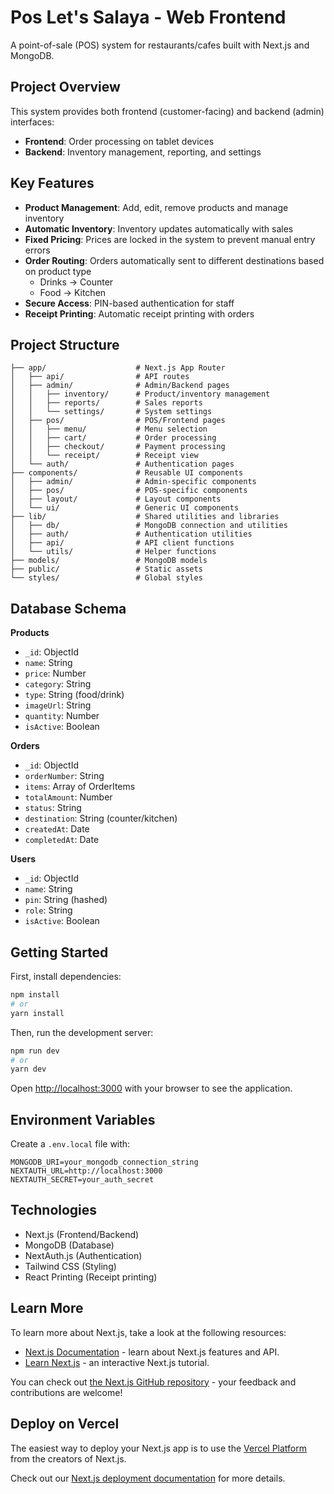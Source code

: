 # Pos Let's Salaya - Web Frontend

A point-of-sale (POS) system for restaurants/cafes built with Next.js and MongoDB.

## Project Overview

This system provides both frontend (customer-facing) and backend (admin) interfaces:

- **Frontend**: Order processing on tablet devices
- **Backend**: Inventory management, reporting, and settings

## Key Features

- **Product Management**: Add, edit, remove products and manage inventory
- **Automatic Inventory**: Inventory updates automatically with sales
- **Fixed Pricing**: Prices are locked in the system to prevent manual entry errors
- **Order Routing**: Orders automatically sent to different destinations based on product type
  - Drinks → Counter
  - Food → Kitchen
- **Secure Access**: PIN-based authentication for staff
- **Receipt Printing**: Automatic receipt printing with orders

## Project Structure

```
├── app/                    # Next.js App Router
│   ├── api/                # API routes
│   ├── admin/              # Admin/Backend pages
│   │   ├── inventory/      # Product/inventory management
│   │   ├── reports/        # Sales reports
│   │   └── settings/       # System settings
│   ├── pos/                # POS/Frontend pages
│   │   ├── menu/           # Menu selection
│   │   ├── cart/           # Order processing
│   │   ├── checkout/       # Payment processing
│   │   └── receipt/        # Receipt view
│   └── auth/               # Authentication pages
├── components/             # Reusable UI components
│   ├── admin/              # Admin-specific components
│   ├── pos/                # POS-specific components
│   ├── layout/             # Layout components
│   └── ui/                 # Generic UI components
├── lib/                    # Shared utilities and libraries
│   ├── db/                 # MongoDB connection and utilities
│   ├── auth/               # Authentication utilities
│   ├── api/                # API client functions
│   └── utils/              # Helper functions
├── models/                 # MongoDB models
├── public/                 # Static assets
└── styles/                 # Global styles
```

## Database Schema

**Products**
- `_id`: ObjectId
- `name`: String
- `price`: Number
- `category`: String
- `type`: String (food/drink)
- `imageUrl`: String
- `quantity`: Number
- `isActive`: Boolean

**Orders**
- `_id`: ObjectId
- `orderNumber`: String
- `items`: Array of OrderItems
- `totalAmount`: Number
- `status`: String
- `destination`: String (counter/kitchen)
- `createdAt`: Date
- `completedAt`: Date

**Users**
- `_id`: ObjectId
- `name`: String
- `pin`: String (hashed)
- `role`: String
- `isActive`: Boolean

## Getting Started

First, install dependencies:

```bash
npm install
# or
yarn install
```

Then, run the development server:

```bash
npm run dev
# or
yarn dev
```

Open [http://localhost:3000](http://localhost:3000) with your browser to see the application.

## Environment Variables

Create a `.env.local` file with:

```
MONGODB_URI=your_mongodb_connection_string
NEXTAUTH_URL=http://localhost:3000
NEXTAUTH_SECRET=your_auth_secret
```

## Technologies

- Next.js (Frontend/Backend)
- MongoDB (Database)
- NextAuth.js (Authentication)
- Tailwind CSS (Styling)
- React Printing (Receipt printing)

## Learn More

To learn more about Next.js, take a look at the following resources:

- [Next.js Documentation](https://nextjs.org/docs) - learn about Next.js features and API.
- [Learn Next.js](https://nextjs.org/learn) - an interactive Next.js tutorial.

You can check out [the Next.js GitHub repository](https://github.com/vercel/next.js) - your feedback and contributions are welcome!

## Deploy on Vercel

The easiest way to deploy your Next.js app is to use the [Vercel Platform](https://vercel.com/new?utm_medium=default-template&filter=next.js&utm_source=create-next-app&utm_campaign=create-next-app-readme) from the creators of Next.js.

Check out our [Next.js deployment documentation](https://nextjs.org/docs/app/building-your-application/deploying) for more details.
